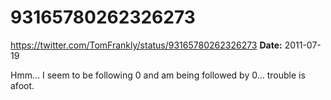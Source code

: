 # 93165780262326273
https://twitter.com/TomFrankly/status/93165780262326273
**Date:** 2011-07-19

Hmm... I seem to be following 0 and am being followed by 0... trouble is afoot.

